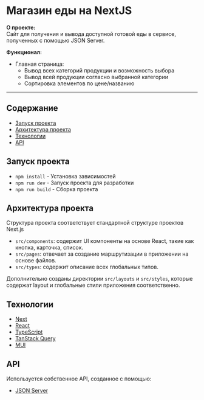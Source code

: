 # Магазин еды на NextJS

**О проекте:**\
  Сайт для получения и вывода доступной готовой еды в сервисе, полученных с помощью JSON Server.


**Функционал:**
- Главная страница:
  - Вывод всех категорий продукции и возможность выбора  
  - Вывод всей продукции согласно выбранной категории
  - Сортировка элементов по цене/названию

----
## Содержание
- [Запуск проекта](#запуск-проекта)
- [Архитектура проекта](#архитектура-проекта)
- [Технологии](#технологии)
- [API](#api)

## Запуск проекта

- `npm install` - Установка зависимостей
- `npm run dev` - Запуск проекта для разработки
- `npm run build` - Сборка проекта

## Архитектура проекта

Структура проекта соответствует стандартной структуре проектов Next.js

- `src/components`: содержит UI компоненты на основе React, такие как кнопка, карточка, список.
- `src/pages`: отвечает за создание маршрутизации в приложении на основе файлов.
- `src/types`: содержит описание всех глобальных типов.

Дополнительно созданы директории `src/layouts` и `src/styles`, которые содержат layout и глобальные стили приложения соответственно.

## Технологии

- [Next](https://nextjs.org/)
- [React](https://react.dev/blog/2023/03/16/introducing-react-dev)
- [TypeScript](https://www.typescriptlang.org/)
- [TanStack Query](https://tanstack.com/query/latest)
- [MUI](https://mui.com/)

## API

Используется собственное API, созданное с помощью:

- [JSON Server](https://www.npmjs.com/package/json-server)
